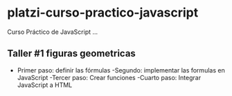 # platzi-curso-practico-javascript

Curso Práctico de JavaScript
...

## Taller #1 figuras geometricas

- Primer paso: definir las fórmulas
-Segundo: implementar las formulas en JavaScript
-Tercer paso: Crear funciones
-Cuarto paso: Integrar JavaScript a HTML

